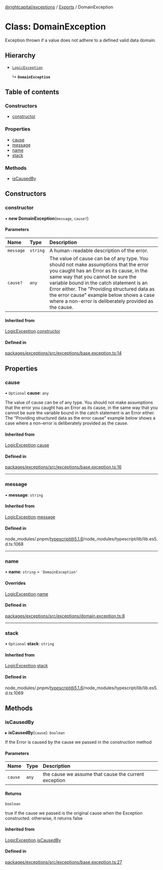 [@rightcapital/exceptions](../README.md) / [Exports](../modules.md) / DomainException

# Class: DomainException

Exception thrown if a value does not adhere to a defined valid data domain.

## Hierarchy

- [`LogicException`](LogicException.md)

  ↳ **`DomainException`**

## Table of contents

### Constructors

- [constructor](DomainException.md#constructor)

### Properties

- [cause](DomainException.md#cause)
- [message](DomainException.md#message)
- [name](DomainException.md#name)
- [stack](DomainException.md#stack)

### Methods

- [isCausedBy](DomainException.md#iscausedby)

## Constructors

### constructor

• **new DomainException**(`message`, `cause?`)

#### Parameters

| Name | Type | Description |
| :------ | :------ | :------ |
| `message` | `string` | A human-readable description of the error. |
| `cause?` | `any` | The value of cause can be of any type. You should not make assumptions that the error you caught has an Error as its cause, in the same way that you cannot be sure the variable bound in the catch statement is an Error either. The "Providing structured data as the error cause" example below shows a case where a non-error is deliberately provided as the cause. |

#### Inherited from

[LogicException](LogicException.md).[constructor](LogicException.md#constructor)

#### Defined in

[packages/exceptions/src/exceptions/base.exception.ts:14](https://github.com/RightCapitalHQ/frontend-libraries/blob/d583627/packages/exceptions/src/exceptions/base.exception.ts#L14)

## Properties

### cause

• `Optional` **cause**: `any`

The value of cause can be of any type. You should not make assumptions that the error you caught has an Error as its cause, in the same way that you cannot be sure the variable bound in the catch statement is an Error either. The "Providing structured data as the error cause" example below shows a case where a non-error is deliberately provided as the cause.

#### Inherited from

[LogicException](LogicException.md).[cause](LogicException.md#cause)

#### Defined in

[packages/exceptions/src/exceptions/base.exception.ts:16](https://github.com/RightCapitalHQ/frontend-libraries/blob/d583627/packages/exceptions/src/exceptions/base.exception.ts#L16)

___

### message

• **message**: `string`

#### Inherited from

[LogicException](LogicException.md).[message](LogicException.md#message)

#### Defined in

node_modules/.pnpm/typescript@5.1.6/node_modules/typescript/lib/lib.es5.d.ts:1068

___

### name

• **name**: `string` = `'DomainException'`

#### Overrides

[LogicException](LogicException.md).[name](LogicException.md#name)

#### Defined in

[packages/exceptions/src/exceptions/domain.exception.ts:8](https://github.com/RightCapitalHQ/frontend-libraries/blob/d583627/packages/exceptions/src/exceptions/domain.exception.ts#L8)

___

### stack

• `Optional` **stack**: `string`

#### Inherited from

[LogicException](LogicException.md).[stack](LogicException.md#stack)

#### Defined in

node_modules/.pnpm/typescript@5.1.6/node_modules/typescript/lib/lib.es5.d.ts:1069

## Methods

### isCausedBy

▸ **isCausedBy**(`cause`): `boolean`

If the Error is caused by the cause we passed in the construction method

#### Parameters

| Name | Type | Description |
| :------ | :------ | :------ |
| `cause` | `any` | the cause we assume that cause the current exception |

#### Returns

`boolean`

true if the cause we passed is the original cause when the Exception constructed. otherwise, it returns false

#### Inherited from

[LogicException](LogicException.md).[isCausedBy](LogicException.md#iscausedby)

#### Defined in

[packages/exceptions/src/exceptions/base.exception.ts:27](https://github.com/RightCapitalHQ/frontend-libraries/blob/d583627/packages/exceptions/src/exceptions/base.exception.ts#L27)
